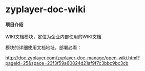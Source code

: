 # zyplayer-doc-wiki

#### 项目介绍
WIKI文档模块，定位为企业内部使用的WIKI文档

模块的详细使用文档地址，部署必看：

http://doc.zyplayer.com/zyplayer-doc-manage/open-wiki.html?pageId=25&space=23f3f59a60824d21af9f7c3bbc9bc3cb

